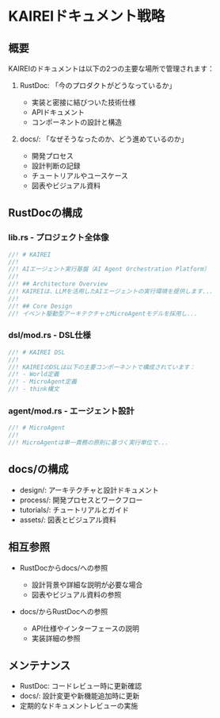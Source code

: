 # KAIREIドキュメント戦略

## 概要
KAIREIのドキュメントは以下の2つの主要な場所で管理されます：

1. RustDoc: 「今のプロダクトがどうなっているか」
   - 実装と密接に結びついた技術仕様
   - APIドキュメント
   - コンポーネントの設計と構造

2. docs/: 「なぜそうなったのか、どう進めているのか」
   - 開発プロセス
   - 設計判断の記録
   - チュートリアルやユースケース
   - 図表やビジュアル資料

## RustDocの構成

### lib.rs - プロジェクト全体像
```rust
//! # KAIREI
//! 
//! AIエージェント実行基盤（AI Agent Orchestration Platform）
//! 
//! ## Architecture Overview
//! KAIREIは、LLMを活用したAIエージェントの実行環境を提供します...
//! 
//! ## Core Design
//! イベント駆動型アーキテクチャとMicroAgentモデルを採用し...
```

### dsl/mod.rs - DSL仕様
```rust
//! # KAIREI DSL
//! 
//! KAIREIのDSLは以下の主要コンポーネントで構成されています：
//! - World定義
//! - MicroAgent定義
//! - think構文
```

### agent/mod.rs - エージェント設計
```rust
//! # MicroAgent
//! 
//! MicroAgentは単一責務の原則に基づく実行単位で...
```

## docs/の構成
- design/: アーキテクチャと設計ドキュメント
- process/: 開発プロセスとワークフロー
- tutorials/: チュートリアルとガイド
- assets/: 図表とビジュアル資料

## 相互参照
- RustDocからdocs/への参照
  - 設計背景や詳細な説明が必要な場合
  - 図表やビジュアル資料の参照

- docs/からRustDocへの参照
  - API仕様やインターフェースの説明
  - 実装詳細の参照

## メンテナンス
- RustDoc: コードレビュー時に更新確認
- docs/: 設計変更や新機能追加時に更新
- 定期的なドキュメントレビューの実施
